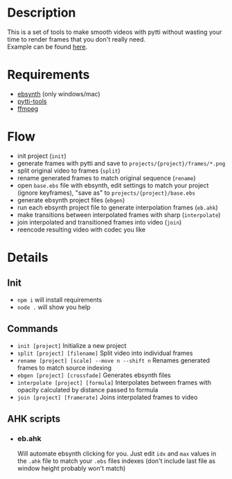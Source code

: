 # Description

This is a set of tools to make smooth videos with pytti without wasting your time to render frames that you don't really need.  
Example can be found [here](https://sliterok.github.io/pytti-ebsynth/).

# Requirements

-   [ebsynth](https://ebsynth.com/) (only windows/mac)
-   [pytti-tools](https://pytti-tools.github.io/pytti-book/)
-   [ffmpeg](https://ffmpeg.org/)

# Flow

-   init project (`init`)
-   generate frames with pytti and save to `projects/{project}/frames/*.png`
-   split original video to frames (`split`)
-   rename generated frames to match original sequence (`rename`)
-   open `base.ebs` file with ebsynth, edit settings to match your project (ignore keyframes), "save as" to `projects/{project}/base.ebs`
-   generate ebsynth project files (`ebgen`)
-   run each ebsynth project file to generate interpolation frames (`eb.ahk`)
-   make transitions between interpolated frames with sharp (`interpolate`)
-   join interpolated and transitioned frames into video (`join`)
-   reencode resulting video with codec you like

# Details

## Init

-   `npm i` will install requirements
-   `node .` will show you help

## Commands

-   `init [project]` Initialize a new project
-   `split [project] [filename]` Split video into individual frames
-   `rename [project] [scale] --move n --shift n` Renames generated frames to match source indexing
-   `ebgen [project] [crossfade]` Generates ebsynth files
-   `interpolate [project] [formula]` Interpolates between frames with opacity calculated by distance passed to formula
-   `join [project] [framerate]` Joins interpolated frames to video

## AHK scripts

-   ### eb.ahk
    Will automate ebsynth clicking for you. Just edit `idx` and `max` values in the `.ahk` file to match your `.ebs` files indexes (don't include last file as window height probably won't match)
